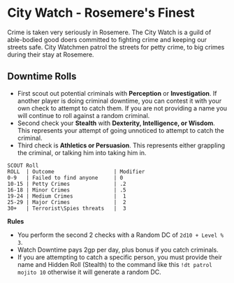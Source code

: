 # City Watch - Rosemere's Finest

Crime is taken very seriously in Rosemere. The City Watch is a guild of able-bodied good doers committed to fighting crime and keeping our streets safe. City Watchmen patrol the streets for petty crime, to big crimes during their stay at Rosemere.

## Downtime Rolls
- First scout out potential criminals with **Perception** or **Investigation**. If another player is doing criminal downtime, you can contest it with your own check to attempt to catch them. If you are not providing a name you will continue to roll against a random criminal.
- Second check your **Stealth** with **Dexterity, Intelligence, or Wisdom**. This represents your attempt of going unnoticed to attempt to catch the criminal.
- Third check is **Athletics or Persuasion**. This represents either grappling the criminal, or talking him into taking him in.
```
SCOUT Roll
ROLL  | Outcome                   | Modifier
0-9   | Failed to find anyone     | 0
10-15 | Petty Crimes              | .2
16-18 | Minor Crimes              | .5
19-24 | Medium Crimes             |  1
25-29 | Major Crimes              |  2
30+   | Terrorist\Spies threats   |  3
```
**Rules**
- You perform the second 2 checks with a Random DC of `2d10 + Level % 3`.
- Watch Downtime pays 2gp per day, plus bonus if you catch criminals.
- If you are attempting to catch a specific person, you must provide their name and Hidden Roll (Stealth) to the command like this `!dt patrol mojito 10` otherwise it will generate a random DC.
